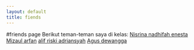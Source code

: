 ```yaml
---
layout: default
title: fiends
---
```

#friends page
Berikut teman-teman saya di kelas:
[Nisrina nadhifah enesta](https://nisrinaenesta.github.io/nisrinanadhifah.github.io/)
[Mizaul arfan](https://arpan666.github.io/)
[alif riski adriansyah](https://alfriskiii.github.io/)
[Agus dewangga](https://agsdewg.github.io/)